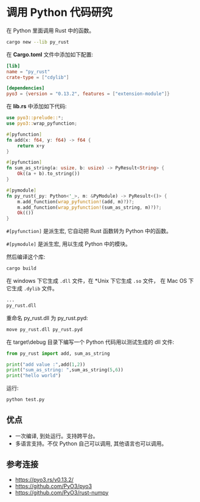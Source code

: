 # 调用 Python 代码研究

在 Python 里面调用 Rust 中的函数。

```bash
cargo new --lib py_rust
```

在 **Cargo.toml** 文件中添加如下配置:

```toml
[lib]
name = "py_rust"
crate-type = ["cdylib"]

[dependencies]
pyo3 = {version = "0.13.2", features = ["extension-module"]}
```

在 **lib.rs** 中添加如下代码:

```rust
use pyo3::prelude::*;
use pyo3::wrap_pyfunction;

#[pyfunction]
fn add(x: f64, y: f64) -> f64 {
    return x+y
}

#[pyfunction]
fn sum_as_string(a: usize, b: usize) -> PyResult<String> {
    Ok((a + b).to_string())
}

#[pymodule]
fn py_rust(_py: Python<'_>, m: &PyModule) -> PyResult<()> {
    m.add_function(wrap_pyfunction!(add, m)?)?;
    m.add_function(wrap_pyfunction!(sum_as_string, m)?)?;
    Ok(())
}
```

`#[pyfunction]` 是派生宏, 它自动把 Rust 函数转为 Python 中的函数。

`#[pymodule]` 是派生宏, 用以生成 Python 中的模块。

然后编译这个库:

```bash
cargo build
```

在 windows 下它生成 `.dll` 文件，在 *Unix 下它生成 `.so` 文件， 在 Mac OS 下它生成 `.dylib` 文件。

```bash
...
py_rust.dll
```

重命名 py_rust.dll 为 py_rust.pyd:

```bash
move py_rust.dll py_rust.pyd
```

在 target\debug 目录下编写一个 Python 代码用以测试生成的 dll 文件:

```python
from py_rust import add, sum_as_string

print("add value :",add(1,2))
print("sum_as_string: ",sum_as_string(5,6))
print("hello world")
```

运行:

```bash
python test.py
```

## 优点

- 一次编译, 到处运行。支持跨平台。
- 多语言支持。不仅 Python 自己可以调用, 其他语言也可以调用。

## 参考连接

- https://pyo3.rs/v0.13.2/
- https://github.com/PyO3/pyo3
- https://github.com/PyO3/rust-numpy
